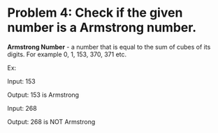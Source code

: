 # Problem 4: Check if the given number is a Armstrong number.

**Armstrong Number** - a number that is equal to the sum of cubes of its digits. For example 0, 1, 153, 370, 371 etc.


  Ex:
  
  Input: 153
  
  Output: 153 is Armstrong
  
  Input: 268
  
  Output: 268 is NOT Armstrong

